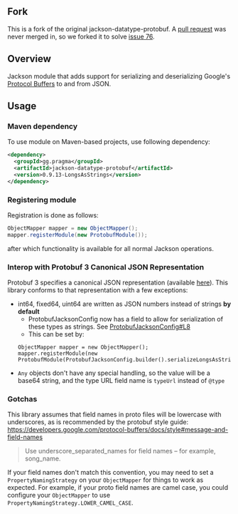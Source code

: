 ## Fork
This is a fork of the original jackson-datatype-protobuf. A [pull request](https://github.com/HubSpot/jackson-datatype-protobuf/pull/77) was never merged in, so we forked it to solve [issue 76](https://github.com/HubSpot/jackson-datatype-protobuf/issues/76).

## Overview

Jackson module that adds support for serializing and deserializing Google's 
[Protocol Buffers](https://code.google.com/p/protobuf/) to and from JSON.

## Usage

### Maven dependency

To use module on Maven-based projects, use following dependency:

```xml
<dependency>
  <groupId>gg.pragma</groupId>
  <artifactId>jackson-datatype-protobuf</artifactId>
  <version>0.9.13-LongsAsStrings</version>
</dependency>
```

### Registering module

Registration is done as follows:

```java
ObjectMapper mapper = new ObjectMapper();
mapper.registerModule(new ProtobufModule());
```

after which functionality is available for all normal Jackson operations.

### Interop with Protobuf 3 Canonical JSON Representation

Protobuf 3 specifies a canonical JSON representation (available [here](https://developers.google.com/protocol-buffers/docs/proto3#json)). This library conforms to that representation with a few exceptions:
- int64, fixed64, uint64 are written as JSON numbers instead of strings **by default**
  - ProtobufJacksonConfig now has a field to allow for serialization of these types as strings. See [ProtobufJacksonConfig#L8](src/main/java/com/hubspot/jackson/datatype/protobuf/ProtobufJacksonConfig.java#L8)
  - This can be set by:
  ```
  ObjectMapper mapper = new ObjectMapper();
  mapper.registerModule(new ProtobufModule(ProtobufJacksonConfig.builder().serializeLongsAsStrings(true).build()));
  ```
- `Any` objects don't have any special handling, so the value will be a base64 string, and the type URL field name is `typeUrl` instead of `@type`

### Gotchas

This library assumes that field names in proto files will be lowercase with underscores, as is recommended by the protobuf style guide: https://developers.google.com/protocol-buffers/docs/style#message-and-field-names
> Use underscore_separated_names for field names – for example, song_name.

If your field names don't match this convention, you may need to set a `PropertyNamingStrategy` on your `ObjectMapper` for things to work as expected. For example, if your proto field names are camel case, you could configure your `ObjectMapper` to use `PropertyNamingStrategy.LOWER_CAMEL_CASE`.
